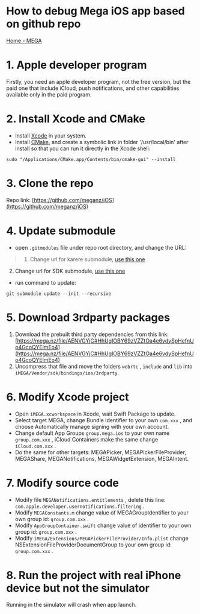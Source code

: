 # How to debug Mega iOS app based on github repo

[Home - MEGA](https://mega.io/)

# 1. Apple developer program

Firstly, you need an apple developer program, not the free version, but the paid one that include iCloud, push notifications, and other capabilities available only in the paid program.

# 2. Install Xcode and CMake
- Install [Xcode](https://itunes.apple.com/app/xcode/id497799835?mt=12) in your system.
- Install [CMake](https://cmake.org/install/), and create a symbolic link in folder '/usr/local/bin' after install so that you can run it directly in the Xcode shell:

```shell
sudo "/Applications/CMake.app/Contents/bin/cmake-gui" --install
```

# 3. Clone the repo

Repo link: [https://github.com/meganz/iOS](https://github.com/meganz/iOS)

# 4. Update submodule
- open `.gitmodules` file under repo root directory, and change the URL:

> 1. Change url for karere submodule, [use this one]([https://github.com/meganz/MEGAchat.git](https://github.com/meganz/MEGAchat.git))
2. Change url for SDK submodule, [use this one]([https://github.com/meganz/SDK.git](https://github.com/meganz/SDK.git))

- run command to update:

```shell
git submodule update --init --recursive
```

# 5. Download 3rdparty packages

1. Download the prebuilt third party dependencies from this link: [https://mega.nz/file/AENVGYjC#HhUgIOBY69zVZZtOa4e6vdySpHefnUo4GcoQYElmEo4](https://mega.nz/file/AENVGYjC#HhUgIOBY69zVZZtOa4e6vdySpHefnUo4GcoQYElmEo4)
2. Uncompress that file and move the folders `webrtc` , `include` and `lib` into `iMEGA/Vendor/sdk/bindings/ios/3rdparty`.

# 6. Modify Xcode project

- Open `iMEGA.xcworkspace`  in Xcode, wait Swift Package to update.
- Select target MEGA, change Bundle Identifier to your own `com.xxx` , and choose Automatically manage signing with your own account.
- Change default App Groups `group.mega.ios`  to your own name `group.com.xxx` , iCloud Containers make the same change `iCloud.com.xxx` .
- Do the same for other targets: MEGAPicker, MEGAPickerFileProvider, MEGAShare, MEGANotifications, MEGAWidgetExtension, MEGAIntent.

# 7. Modify source code

- Modify file `MEGANotifications.entitlements` , delete this line: `com.apple.developer.usernotifications.filtering` .
- Modify `MEGAConstants.m`  change value of MEGAGroupIdentifier to your own group id: `group.com.xxx` .
- Modify `AppGroupContainer.swift`  change value of identifier to your own group id: `group.com.xxx` .
- Modify `iMEGA/Extensions/MEGAPickerFileProvider/Info.plist` change NSExtensionFileProviderDocumentGroup to your own group id: `group.com.xxx` .

# 8. Run the project with real iPhone device but not the simulator

Running in the simulator will crash when app launch.

